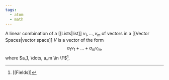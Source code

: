 ```yaml
---
tags:
  - atom
  - math
---
```

A linear combination of a [[Lists|list]] $v_1, \dots, v_m$ of vectors in a [[Vector Spaces|vector space]] $V$ is a vector of the form
$$a_1v_1 + \dots + a_mv_m,$$
where $a_1, \dots, a_m \in \F$[^1].

[^1]: [[Fields]]
